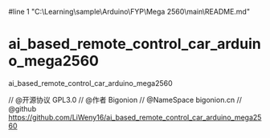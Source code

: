 #line 1 "C:\\Learning\\sample\\Arduino\\FYP\\Mega 2560\\main\\README.md"
# ai_based_remote_control_car_arduino_mega2560
ai_based_remote_control_car_arduino_mega2560

// @开源协议 GPL3.0
// @作者 Bigonion
// @NameSpace bigonion.cn
// @github https://github.com/LiWeny16/ai_based_remote_control_car_arduino_mega2560
